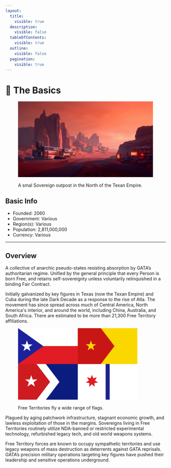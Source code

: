 ```yaml
---
layout:
  title:
    visible: true
  description:
    visible: false
  tableOfContents:
    visible: true
  outline:
    visible: false
  pagination:
    visible: true
---
```


# 🔵 The Basics

<figure><img src="../../.gitbook/assets/free-territories-03243.png" alt=""><figcaption><p>A smal Sovereign outpost in the North of the Texan Empire.</p></figcaption></figure>

## Basic Info

* Founded: 2060
* Government: Various
* Region(s): Various
* Population: 2,811,000,000
* Currency: Various

***

## Overview

A collective of anarchic pseudo-states resisting absorption by GATA’s authoritarian regime. Unified by the general principle that every Person is born Free, and retains self-sovereignty unless voluntarily relinquished in a binding Fair Contract.

Initially galvanized by key figures in Texas (now the Texan Empire) and Cuba during the late Dark Decade as a response to the rise of Atla. The movement has since spread across much of Central America, North America's interior, and around the world, including China, Australia, and South Africa. There are estimated to be more than 21,300 Free Territory affiliations.

<figure><img src="../../.gitbook/assets/flag-freeterritories2 (1).png" alt="" width="375"><figcaption><p>Free Territories fly a wide range of flags.</p></figcaption></figure>

Plagued by aging patchwork infrastructure, stagnant economic growth, and lawless exploitation of those in the margins. Sovereigns living in Free Territories routinely utilize NDA-banned or restricted experimental technology, refurbished legacy tech, and old world weapons systems.

Free Territory forces are known to occupy sympathetic territories and use legacy weapons of mass destruction as deterrents against GATA reprisals. GATA’s precision military operations targeting key figures have pushed their leadership and sensitive operations underground.
